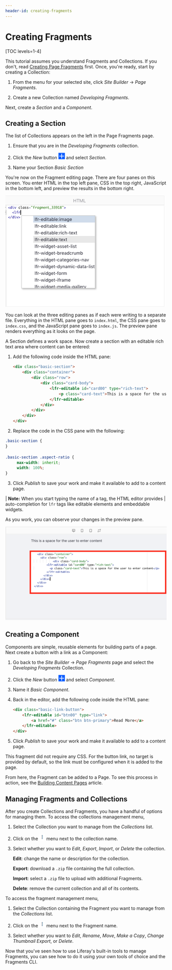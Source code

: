 ```yaml
---
header-id: creating-fragments
---
```


# Creating Fragments

[TOC levels=1-4]

This tutorial assumes you understand Fragments and Collections. If you don't,
read
[Creating Page Fragments](/docs/7-2/user/-/knowledge_base/u/creating-content-pages#creating-page-fragments)
first. Once, you're ready, start by creating a Collection:

1.  From the menu for your selected site, click *Site Builder* &rarr; *Page
    Fragments*.
 
2.  Create a new Collection named *Developing Fragments*.

Next, create a *Section* and a *Component*.

## Creating a Section

The list of Collections appears on the left in the Page Fragments page.

1.  Ensure that you are in the *Developing Fragments* collection.

2.  Click the *New* button ![New](../../../images/icon-add.png) and select
    *Section*.

3.  Name your Section *Basic Section*

You're now on the Fragment editing page. There are four panes on this screen.
You enter HTML in the top left pane, CSS in the top right, JavaScript in the
bottom left, and preview the results in the bottom right.

![Figure 1: The Fragment editor provides autocomplete for Liferay Fragment specific tags.](../../../images/fragment-editor-autocomplete.png)

You can look at the three editing panes as if each were writing to a separate 
file. Everything in the HTML pane goes to `index.html`, the CSS pane goes to 
`index.css`, and the JavaScript pane goes to `index.js`. The preview pane
renders everything as it looks on the page. 

A Section defines a work space. Now create a section with an editable rich text
area where content can be entered:

1.  Add the following code inside the HTML pane:

    ```html
    <div class="basic-section">
        <div class="container">
	        <div class="row">
                <div class="card-body">
			        <lfr-editable id="card00" type="rich-text">
				        <p class="card-text">This is a space for the user to enter content</p>
    				</lfr-editable>
        		</div>
	        </div>
    	</div>
    </div>
    ```

2.  Replace the code in the CSS pane with the following:

   ```css
   .basic-section {
   }

   .basic-section .aspect-ratio {
   	    max-width: inherit;
        width: 100%;
   }
   ```

3.  Click *Publish* to save your work and make it available to add to a content
    page.

| **Note:** When you start typing the name of a tag, the HTML editor provides 
| auto-completion for `lfr` tags like editable elements and embeddable widgets.

As you work, you can observe your changes in the preview pane.

![Figure 2: The Fragment editor with HTML and CSS code and a live preview.](../../../images/fragment-editor-basic.png)

## Creating a Component

Components are simple, reusable elements for building parts of a page. Next
create a button with a link as a Component:

1.  Go back to the *Site Builder* &rarr; *Page Fragments* page and select the
    *Developing Fragments* Collection.

2.  Click the *New* button ![New](../../../images/icon-add.png) and select
    *Component*.

3.  Name it *Basic Component*.

4.  Back in the editor, add the following code inside the HTML pane:

    ```html
    <div class="basic-link-button">
        <lfr-editable id="btn00" type="link">
            <a href="#" class="btn btn-primary">Read More</a>
        </lfr-editable>
    </div>
    ```

5.  Click *Publish* to save your work and make it available to add to a content 
    page.

This fragment did not require any CSS. For the button link, no target is 
provided by default, so the link must be configured when it is added to the
page.

From here, the Fragment can be added to a Page. To see this process in action, 
see the
[Building Content Pages](/docs/7-2/user/-/knowledge_base/u/building-content-pages)
article.

## Managing Fragments and Collections

After you create Collections and Fragments, you have a handful of options for 
managing them. To access the collections management menu,

1.  Select the Collection you want to manage from the *Collections* list.

2.  Click on the ![Actions](../../../images/icon-actions.png) menu next to the 
    collection name.
 
3.  Select whether you want to *Edit*, *Export*, *Import*, or *Delete* the
    collection.

    **Edit**: change the name or description for the collection.

    **Export**: download a `.zip` file containing the full collection.

    **Import**: select a `.zip` file to upload with additional Fragments.

    **Delete**: remove the current collection and all of its contents.

To access the fragment management menu,

1.  Select the Collection containing the Fragment you want to manage from the 
    *Collections* list.
 
2.  Click on the ![Actions](../../../images/icon-actions.png) menu next to the 
    Fragment name.

3.  Select whether you want to *Edit*, *Rename*, *Move*, *Make a Copy*, *Change 
    Thumbnail* *Export*, or *Delete*.

Now that you've seen how to use Liferay's built-in tools to manage Fragments, 
you can see how to do it using your own tools of choice and the Fragments CLI.
